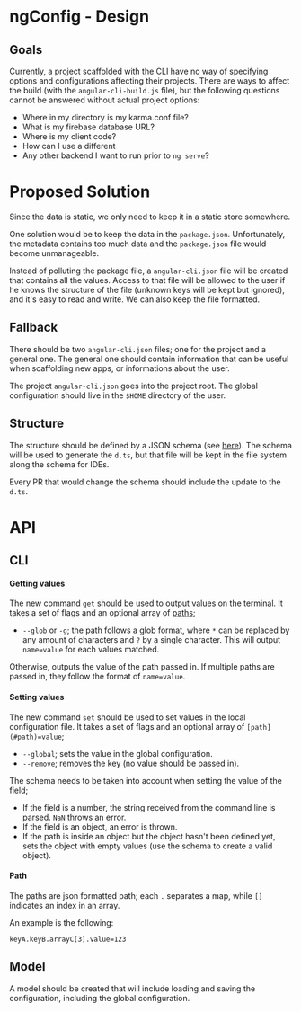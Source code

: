 # ngConfig - Design

## Goals

Currently, a project scaffolded with the CLI have no way of specifying options and configurations affecting their projects. There are ways to affect the build (with the `angular-cli-build.js` file), but the following questions cannot be answered without actual project options:

* Where in my directory is my karma.conf file?
* What is my firebase database URL?
* Where is my client code?
* How can I use a different 
* Any other backend I want to run prior to `ng serve`?

# Proposed Solution

Since the data is static, we only need to keep it in a static store somewhere.

One solution would be to keep the data in the `package.json`. Unfortunately, the metadata contains too much data and the `package.json` file would become unmanageable.

Instead of polluting the package file, a `angular-cli.json` file will be created that contains all the values. Access to that file will be allowed to the user if he knows the structure of the file (unknown keys will be kept but ignored), and it's easy to read and write. We can also keep the file formatted.


## Fallback

There should be two `angular-cli.json` files; one for the project and a general one. The general one should contain information that can be useful when scaffolding new apps, or informations about the user.

The project `angular-cli.json` goes into the project root. The global configuration should live in the `$HOME` directory of the user.

## Structure

The structure should be defined by a JSON schema (see [here](http://json-schema.org/)). The schema will be used to generate the `d.ts`, but that file will be kept in the file system along the schema for IDEs.

Every PR that would change the schema should include the update to the `d.ts`.

# API

## CLI

#### Getting values

The new command `get` should be used to output values on the terminal. It takes a set of flags and an optional array of [paths](#path);

* `--glob` or `-g`; the path follows a glob format, where `*` can be replaced by any amount of characters and `?` by a single character. This will output `name=value` for each values matched.

Otherwise, outputs the value of the path passed in. If multiple paths are passed in, they follow the format of `name=value`.

#### Setting values

The new command `set` should be used to set values in the local configuration file. It takes a set of flags and an optional array of `[path](#path)=value`;

* `--global`; sets the value in the global configuration.
* `--remove`; removes the key (no value should be passed in).

The schema needs to be taken into account when setting the value of the field;

* If the field is a number, the string received from the command line is parsed. `NaN` throws an error.
* If the field is an object, an error is thrown.
* If the path is inside an object but the object hasn't been defined yet, sets the object with empty values (use the schema to create a valid object).

#### Path<a name="path"></a>

The paths are json formatted path; each `.` separates a map, while `[]` indicates an index in an array.

An example is the following:

    keyA.keyB.arrayC[3].value=123

## Model

A model should be created that will include loading and saving the configuration, including the global configuration.